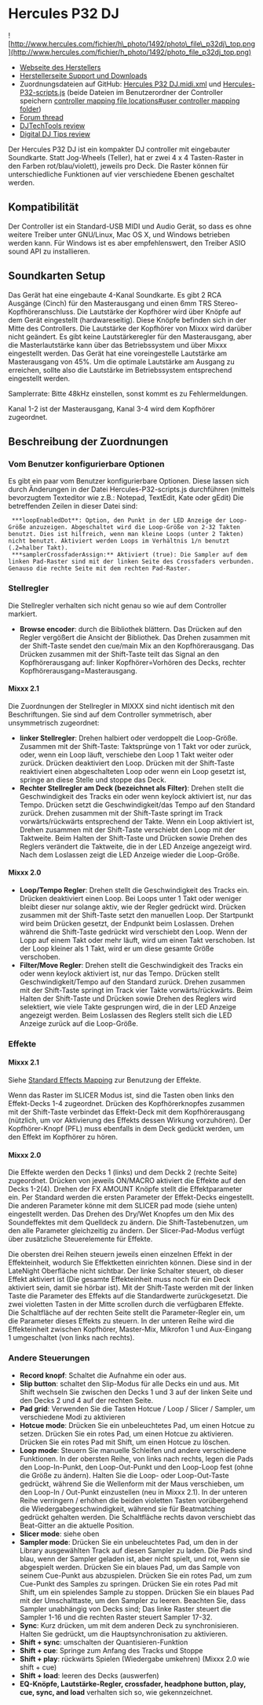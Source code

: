 # Hercules P32 DJ

![http://www.hercules.com/fichier/h\_photo/1492/photo\_file\_p32dj\_top.png](http://www.hercules.com/fichier/h_photo/1492/photo_file_p32dj_top.png)

  - [Webseite des
    Herstellers](http://www.hercules.com/uk/advanced-controllers/bdd/p/258/hercules-p32-dj/)
  - [Herstellerseite Support und
    Downloads](https://support.hercules.com/en/product/p32dj-en/)
  - Zuordnungsdateien auf GitHub: [Hercules P32
    DJ.midi.xml](https://raw.githubusercontent.com/Be-ing/mixxx/hercules_p32_mapping/res/controllers/Hercules%20P32%20DJ.midi.xml)
    und
    [Hercules-P32-scripts.js](https://raw.githubusercontent.com/Be-ing/mixxx/hercules_p32_mapping/res/controllers/Hercules-P32-scripts.js)
    (beide Dateien im Benutzerordner der Controller speichern
    [controller mapping file locations\#user controller mapping
    folder](controller%20mapping%20file%20locations#user%20controller%20mapping%20folder))
  - [Forum thread](http://mixxx.org/forums/viewtopic.php?f=7&t=8132)
  - [DJTechTools
    review](http://djtechtools.com/2016/06/22/can-pads-replace-jogs-hercules-p32-dj-controller/)
  - [Digital DJ Tips
    review](http://www.digitaldjtips.com/2016/03/review-video-hercules-p32-dj-grid-pad-controller/)

Der Hercules P32 DJ ist ein kompakter DJ controller mit eingebauter
Soundkarte. Statt Jog-Wheels (Teller), hat er zwei 4 x 4 Tasten-Raster
in den Farben rot/blau/violett), jeweils pro Deck. Die Raster können für
unterschiedliche Funktionen auf vier verschiedene Ebenen geschaltet
werden.

## Kompatibilität

Der Controller ist ein Standard-USB MIDI und Audio Gerät, so dass es
ohne weitere Treiber unter GNU/Linux, Mac OS X, und Windows betrieben
werden kann. Für Windows ist es aber empfehlenswert, den Treiber ASIO
sound API zu installieren.

## Soundkarten Setup

Das Gerät hat eine eingebaute 4-Kanal Soundkarte. Es gibt 2 RCA Ausgänge
(Cinch) für den Masterausgang und einen 6mm TRS
Stereo-Kopfhöreranschluss. Die Lautstärke der Kopfhörer wird über
Knöpfe auf dem Gerät eingestellt (hardwareseitig). Diese Knöpfe
befinden sich in der Mitte des Controllers. Die Lautstärke der Kopfhörer
von Mixxx wird darüber nicht geändert. Es gibt keine Lautstärkeregler
für den Masterausgang, aber die Masterlautstärke kann über das
Betriebssystem und über Mixxx eingestellt werden. Das Gerät hat eine
voreingestelle Lautstärke am Masterausgang von 45%. Um die optimale
Lautstärke am Ausgang zu erreichen, sollte also die Lautstärke im
Betriebssystem entsprechend eingestellt werden.

Samplerrate: Bitte 48kHz einstellen, sonst kommt es zu Fehlermeldungen.

Kanal 1-2 ist der Masterausgang, Kanal 3-4 wird dem Kopfhörer
zugeordnet.

## Beschreibung der Zuordnungen

### Vom Benutzer konfigurierbare Optionen

Es gibt ein paar vom Benutzer konfigurierbare Optionen. Diese lassen
sich durch Änderungen in der Datei Hercules-P32-scripts.js durchführen
(mittels bevorzugtem Texteditor wie z.B.: Notepad, TextEdit, Kate oder
gEdit) Die betreffenden Zeilen in dieser Datei sind:

``` 
 ***loopEnabledDot**: Option, den Punkt in der LED Anzeige der Loop-Größe anzuzeigen. Abgeschaltet wird die Loop-Größe von 2-32 Takten benutzt. Dies ist hilfreich, wenn man kleine Loops (unter 2 Takten) nicht benutzt. Aktiviert werden Loops im Verhältnis 1/n benutzt (.2=halber Takt). 
 ***samplerCrossfaderAssign:** Aktiviert (true): Die Sampler auf dem linken Pad-Raster sind mit der linken Seite des Crossfaders verbunden. Genauso die rechte Seite mit dem rechten Pad-Raster.
```

### Stellregler

Die Stellregler verhalten sich nicht genau so wie auf dem Controller
markiert.

  - **Browse encoder**: durch die Bibliothek blättern. Das Drücken auf
    den Regler vergößert die Ansicht der Bibliothek. Das Drehen zusammen
    mit der Shift-Taste sendet den cue/main Mix an den Kopfhörerausgang.
    Das Drücken zusammen mit der Shift-Taste teilt das Signal an den
    Kopfhörerausgang auf: linker Kopfhörer=Vorhören des Decks, rechter
    Kopfhörerausgang=Masterausgang.

#### Mixxx 2.1

Die Zuordnungen der Stellregler in MIXXX sind nicht identisch mit den
Beschriftungen. Sie sind auf dem Controller symmetrisch, aber
unsymmetrisch zugeordnet:

  - **linker Stellregler**: Drehen halbiert oder verdoppelt die
    Loop-Größe. Zusammen mit der Shift-Taste: Taktsprünge von 1 Takt
    vor oder zurück, oder, wenn ein Loop läuft, verschiebe den Loop 1
    Takt weiter oder zurück. Drücken deaktiviert den Loop. Drücken mit
    der Shift-Taste reaktiviert einen abgeschalteten Loop oder wenn ein
    Loop gesetzt ist, springe an diese Stelle und stoppe das Deck.
  - **Rechter Stellregler am Deck (bezeichnet als Filter)**: Drehen
    stellt die Geschwindigkeit des Tracks ein oder wenn keylock
    aktiviert ist, nur das Tempo. Drücken setzt die Geschwindigkeit/das
    Tempo auf den Standard zurück. Drehen zusammen mit der Shift-Taste
    springt im Track vorwärts/rückwärts entsprechend der Takte. Wenn ein
    Loop aktiviert ist, Drehen zusammen mit der Shift-Taste verschiebt
    den Loop mit der Taktweite. Beim Halten der Shift-Taste und Drücken
    sowie Drehen des Reglers verändert die Taktweite, die in der LED
    Anzeige angezeigt wird. Nach dem Loslassen zeigt die LED Anzeige
    wieder die Loop-Größe.

#### Mixxx 2.0

  - **Loop/Tempo Regler**: Drehen stellt die Geschwindigkeit des Tracks
    ein. Drücken deaktiviert einen Loop. Bei Loops unter 1 Takt oder
    weniger bleibt dieser nur solange aktiv, wie der Regler gedrückt
    wird. Drücken zusammen mit der Shift-Taste setzt den manuellen Loop.
    Der Startpunkt wird beim Drücken gesetzt, der Endpunkt beim
    Loslassen. Drehen während die Shift-Taste gedrückt wird verschiebt
    den Loop. Wenn der Lopp auf einem Takt oder mehr läuft, wird um
    einen Takt verschoben. Ist der Loop kleiner als 1 Takt, wird er um
    diese gesamte Größe verschoben. 
  - **Filter/Move Regler**: Drehen stellt die Geschwindigkeit des Tracks
    ein oder wenn keylock aktiviert ist, nur das Tempo. Drücken stellt
    Geschwindigkeit/Tempo auf den Standard zurück. Drehen zusammen mit
    der Shift-Taste springt im Track vier Takte vorwärts/rückwärts. Beim
    Halten der Shift-Taste und Drücken sowie Drehen des Reglers wird
    selektiert, wie viele Takte gesprungen wird, die in der LED Anzeige
    angezeigt werden. Beim Loslassen des Reglers stellt sich die LED
    Anzeige zurück auf die Loop-Größe.

### Effekte

#### Mixxx 2.1

Siehe [Standard Effects Mapping](Standard%20Effects%20Mapping) zur
Benutzung der Effekte.

Wenn das Raster im SLICER Modus ist, sind die Tasten oben links den
Effekt-Decks 1-4 zugeordnet. Drücken des Kopfhörerknopfes zusammen mit
der Shift-Taste verbindet das Effekt-Deck mit dem Kopfhörerausgang
(nützlich, um vor Aktivierung des Effekts dessen Wirkung vorzuhören).
Der Kopfhörer-Knopf (PFL) muss ebenfalls in dem Deck gedückt werden, um
den Effekt im Kopfhörer zu hören.

#### Mixxx 2.0

Die Effekte werden den Decks 1 (links) und dem Deckk 2 (rechte Seite)
zugeordnet. Drücken von jeweils ON/MACRO aktiviert die Effekte auf den
Decks 1-2(4). Drehen der FX AMOUNT Knöpfe stellt die Effektparameter
ein. Per Standard werden die ersten Parameter der Effekt-Decks
eingestellt. Die anderen Parameter könne mit dem SLICER pad mode (siehe
unten) eingestellt werden. Das Drehen des Dry/Wet Knopfes um den Mix des
Soundeffektes mit dem Quelldeck zu ändern. Die Shift-Tastebenutzen, um
den alle Parameter gleichzeitig zu ändern. Der Slicer-Pad-Modus verfügt
über zusätzliche Steuerelemente für Effekte.

Die obersten drei Reihen steuern jeweils einen einzelnen Effekt in der
Effekteinheit, wodurch Sie Effektketten einrichten können. Diese sind in
der LateNight Oberfläche nicht sichtbar. Der linke Schalter steuert, ob
dieser Effekt aktiviert ist (Die gesamte Effekteinheit muss noch für ein
Deck aktiviert sein, damit sie hörbar ist). Mit der Shift-Taste werden
mit der linken Taste die Parameter des Effekts auf die Standardwerte
zurückgesetzt. Die zwei violetten Tasten in der Mitte scrollen durch
die verfügbaren Effekte. Die Schaltfläche auf der rechten Seite stellt
die Parameter-Regler ein, um die Parameter dieses Effekts zu steuern. In
der unteren Reihe wird die Effekteinheit zwischen Kopfhörer, Master-Mix,
Mikrofon 1 und Aux-Eingang 1 umgeschaltet (von links nach rechts).

### Andere Steuerungen

  - **Record knopf**: Schaltet die Aufnahme ein oder aus.
  - **Slip button**: schaltet den Slip-Modus für alle Decks ein und aus.
    Mit Shift wechseln Sie zwischen den Decks 1 und 3 auf der linken
    Seite und den Decks 2 und 4 auf der rechten Seite.
  - **Pad grid**: Verwenden Sie die Tasten Hotcue / Loop / Slicer /
    Sampler, um verschiedene Modi zu aktivieren
  - **Hotcue mode**: Drücken Sie ein unbeleuchtetes Pad, um einen Hotcue
    zu setzen. Drücken Sie ein rotes Pad, um einen Hotcue zu aktivieren.
    Drücken Sie ein rotes Pad mit Shift, um einen Hotcue zu löschen.
  - **Loop mode**: Steuern Sie manuelle Schleifen und andere
    verschiedene Funktionen. In der obersten Reihe, von links nach
    rechts, legen die Pads den Loop-In-Punkt, den Loop-Out-Punkt und den
    Loop-Loop fest (ohne die Größe zu ändern). Halten Sie die Loop- oder
    Loop-Out-Taste gedrückt, während Sie die Wellenform mit der Maus
    verschieben, um den Loop-In / Out-Punkt einzustellen (neu in Mixxx
    2.1). In der unteren Reihe verringern / erhöhen die beiden violetten
    Tasten vorübergehend die Wiedergabegeschwindigkeit, während sie für
    Beatmatching gedrückt gehalten werden. Die Schaltfläche rechts davon
    verschiebt das Beat-Gitter an die aktuelle Position.
  - **Slicer mode**: siehe oben
  - **Sampler mode**: Drücken Sie ein unbeleuchtetes Pad, um den in der
    Library ausgewählten Track auf diesen Sampler zu laden. Die Pads
    sind blau, wenn der Sampler geladen ist, aber nicht spielt, und rot,
    wenn sie abgespielt werden. Drücken Sie ein blaues Pad, um das
    Sample von seinem Cue-Punkt aus abzuspielen. Drücken Sie ein rotes
    Pad, um zum Cue-Punkt des Samples zu springen. Drücken Sie ein rotes
    Pad mit Shift, um ein spielendes Sample zu stoppen. Drücken Sie ein
    blaues Pad mit der Umschalttaste, um den Sampler zu leeren. Beachten
    Sie, dass Sampler unabhängig von Decks sind; Das linke Raster
    steuert die Sampler 1-16 und die rechten Raster steuert Sampler
    17-32.
  - **Sync**: Kurz drücken, um mit dem anderen Deck zu synchronisieren.
    Halten Sie gedrückt, um die Hauptsynchronisation zu aktivieren.
  - **Shift + sync**: umschalten der Quantisieren-Funktion
  - **Shift + cue**: Springe zum Anfang des Tracks und Stoppe
  - **Shift + play**: rückwärts Spielen (Wiedergabe umkehren) (Mixxx 2.0
    wie shift + cue)
  - **Shift + load**: leeren des Decks (auswerfen)
  - **EQ-Knöpfe, Lautstärke-Regler, crossfader, headphone button, play,
    cue, sync, and load** verhalten sich so, wie gekennzeichnet.
